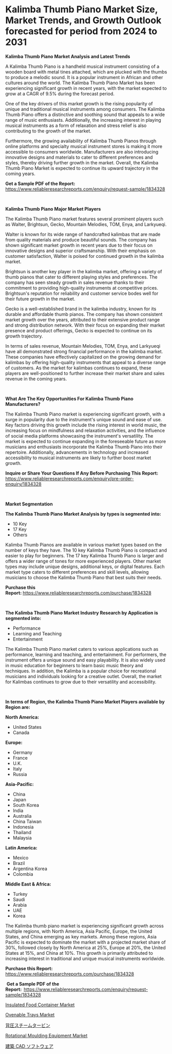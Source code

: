 <p><h1>Kalimba Thumb Piano Market Size, Market Trends, and Growth Outlook forecasted for period from 2024 to 2031</h1></p><p><strong>Kalimba Thumb Piano Market Analysis and Latest Trends</strong></p>
<p><p>A Kalimba Thumb Piano is a handheld musical instrument consisting of a wooden board with metal tines attached, which are plucked with the thumbs to produce a melodic sound. It is a popular instrument in African and other cultures around the world. The Kalimba Thumb Piano Market has been experiencing significant growth in recent years, with the market expected to grow at a CAGR of 9.5% during the forecast period.</p><p>One of the key drivers of this market growth is the rising popularity of unique and traditional musical instruments among consumers. The Kalimba Thumb Piano offers a distinctive and soothing sound that appeals to a wide range of music enthusiasts. Additionally, the increasing interest in playing musical instruments as a form of relaxation and stress relief is also contributing to the growth of the market.</p><p>Furthermore, the growing availability of Kalimba Thumb Pianos through online platforms and specialty musical instrument stores is making it more accessible to consumers worldwide. Manufacturers are also introducing innovative designs and materials to cater to different preferences and styles, thereby driving further growth in the market. Overall, the Kalimba Thumb Piano Market is expected to continue its upward trajectory in the coming years.</p></p>
<p><strong>Get a Sample PDF of the Report:&nbsp;</strong> <a href="https://www.reliableresearchreports.com/enquiry/request-sample/1834328">https://www.reliableresearchreports.com/enquiry/request-sample/1834328</a></p>
<p>&nbsp;</p>
<p><strong>Kalimba Thumb Piano Major Market Players</strong></p>
<p><p>The Kalimba Thumb Piano market features several prominent players such as Walter, Brightsun, Gecko, Mountain Melodies, TOM, Enya, and Larkyueqi. </p><p>Walter is known for its wide range of handcrafted kalimbas that are made from quality materials and produce beautiful sounds. The company has shown significant market growth in recent years due to their focus on innovative designs and superior craftsmanship. With their emphasis on customer satisfaction, Walter is poised for continued growth in the kalimba market.</p><p>Brightsun is another key player in the kalimba market, offering a variety of thumb pianos that cater to different playing styles and preferences. The company has seen steady growth in sales revenue thanks to their commitment to providing high-quality instruments at competitive prices. Brightsun's reputation for reliability and customer service bodes well for their future growth in the market.</p><p>Gecko is a well-established brand in the kalimba industry, known for its durable and affordable thumb pianos. The company has shown consistent market growth over the years, attributed to their extensive product range and strong distribution network. With their focus on expanding their market presence and product offerings, Gecko is expected to continue on its growth trajectory.</p><p>In terms of sales revenue, Mountain Melodies, TOM, Enya, and Larkyueqi have all demonstrated strong financial performance in the kalimba market. These companies have effectively capitalized on the growing demand for kalimbas by offering high-quality instruments that appeal to a diverse range of customers. As the market for kalimbas continues to expand, these players are well-positioned to further increase their market share and sales revenue in the coming years.</p></p>
<p>&nbsp;</p>
<p><strong>What Are The Key Opportunities For Kalimba Thumb Piano Manufacturers?</strong></p>
<p><p>The Kalimba Thumb Piano market is experiencing significant growth, with a surge in popularity due to the instrument's unique sound and ease of use. Key factors driving this growth include the rising interest in world music, the increasing focus on mindfulness and relaxation activities, and the influence of social media platforms showcasing the instrument's versatility. The market is expected to continue expanding in the foreseeable future as more musicians and enthusiasts incorporate the Kalimba Thumb Piano into their repertoire. Additionally, advancements in technology and increased accessibility to musical instruments are likely to further boost market growth.</p></p>
<p><strong>Inquire or Share Your Questions If Any Before Purchasing This Report:</strong> <a href="https://www.reliableresearchreports.com/enquiry/pre-order-enquiry/1834328">https://www.reliableresearchreports.com/enquiry/pre-order-enquiry/1834328</a></p>
<p>&nbsp;</p>
<p><strong>Market Segmentation</strong></p>
<p><strong>The Kalimba Thumb Piano Market Analysis by types is segmented into:</strong></p>
<p><ul><li>10 Key</li><li>17 Key</li><li>Others</li></ul></p>
<p><p>Kalimba Thumb Pianos are available in various market types based on the number of keys they have. The 10 key Kalimba Thumb Piano is compact and easier to play for beginners. The 17 key Kalimba Thumb Piano is larger and offers a wider range of tones for more experienced players. Other market types may include unique designs, additional keys, or digital features. Each market type caters to different preferences and skill levels, allowing musicians to choose the Kalimba Thumb Piano that best suits their needs.</p></p>
<p><strong>Purchase this Report:&nbsp;</strong><a href="https://www.reliableresearchreports.com/purchase/1834328">https://www.reliableresearchreports.com/purchase/1834328</a></p>
<p>&nbsp;</p>
<p><strong>The Kalimba Thumb Piano Market Industry Research by Application is segmented into:</strong></p>
<p><ul><li>Performance</li><li>Learning and Teaching</li><li>Entertainment</li></ul></p>
<p><p>The Kalimba Thumb Piano market caters to various applications such as performance, learning and teaching, and entertainment. For performers, the instrument offers a unique sound and easy playability. It is also widely used in music education for beginners to learn basic music theory and techniques. In addition, the Kalimba is a popular choice for recreational musicians and individuals looking for a creative outlet. Overall, the market for Kalimbas continues to grow due to their versatility and accessibility.</p></p>
<p>&nbsp;</p>
<p><strong>In terms of Region, the Kalimba Thumb Piano Market Players available by Region are:</strong></p>
<p>
    <p> <strong> North America: </strong>
        <ul>
            <li>United States</li>
            <li>Canada</li>
        </ul>
        </p> 
    <p> <strong> Europe: </strong>
        <ul>
            <li>Germany</li>
            <li>France</li>
            <li>U.K.</li>
            <li>Italy</li>
            <li>Russia</li>
        </ul>
        </p> 
    <p> <strong> Asia-Pacific: </strong>
        <ul>
            <li>China</li>
            <li>Japan</li>
            <li>South Korea</li>
            <li>India</li>
            <li>Australia</li>
            <li>China Taiwan</li>
            <li>Indonesia</li>
            <li>Thailand</li>
            <li>Malaysia</li>
        </ul>
        </p> 
    <p> <strong> Latin America: </strong>
        <ul>
            <li>Mexico</li>
            <li>Brazil</li>
            <li>Argentina Korea</li>
            <li>Colombia</li>
        </ul>
        </p> 
    <p> <strong> Middle East & Africa: </strong>
        <ul>
            <li>Turkey</li>
            <li>Saudi</li>
            <li>Arabia</li>
            <li>UAE</li>
            <li>Korea</li>
        </ul>
    </p>
    </p>
<p><p>The Kalimba thumb piano market is experiencing significant growth across multiple regions, with North America, Asia Pacific, Europe, the United States, and China emerging as key markets. Among these regions, Asia Pacific is expected to dominate the market with a projected market share of 30%, followed closely by North America at 25%, Europe at 20%, the United States at 15%, and China at 10%. This growth is primarily attributed to increasing interest in traditional and unique musical instruments worldwide.</p></p>
<p><strong>Purchase this Report: </strong><a href="https://www.reliableresearchreports.com/purchase/1834328">https://www.reliableresearchreports.com/purchase/1834328</a></p>
<p>&nbsp;<strong>Get a Sample PDF of the Report:&nbsp;&nbsp;</strong><a href="https://www.reliableresearchreports.com/enquiry/request-sample/1834328">https://www.reliableresearchreports.com/enquiry/request-sample/1834328</a></p>
<p><strong></strong></p>
<p><p><a href="https://github.com/jaidynmorantestelletmjzya/Market-Research-Report-List-1/blob/main/insulated-food-container-market.md">Insulated Food Container Market</a></p><p><a href="https://github.com/ruddyyedelwadw/Market-Research-Report-List-1/blob/main/ovenable-trays-market.md">Ovenable Trays Market</a></p><p><a href="https://medium.com/@evekerluke2023/%E3%83%90%E3%83%83%E3%82%AF%E3%83%97%E3%83%AC%E3%83%83%E3%82%B7%E3%83%A3%E3%83%BC%E3%82%B9%E3%83%81%E3%83%BC%E3%83%A0%E3%82%BF%E3%83%BC%E3%83%93%E3%83%B3%E5%B8%82%E5%A0%B4%E3%83%AC%E3%83%9D%E3%83%BC%E3%83%88%E3%81%AF-%E3%81%93%E3%81%AE%E5%B8%82%E5%A0%B4%E3%81%AE%E6%9C%80%E6%96%B0%E3%81%AE%E3%83%88%E3%83%AC%E3%83%B3%E3%83%89%E3%81%A8%E6%88%90%E9%95%B7%E6%A9%9F%E4%BC%9A%E3%82%92%E6%98%8E%E3%82%89%E3%81%8B%E3%81%AB%E3%81%97%E3%81%A6%E3%81%84%E3%81%BE%E3%81%99-9870fe510dd8">背圧スチームタービン</a></p><p><a href="https://issuu.com/reportprime-2/docs/rotational-moulding-equipment-market-size-2030.ppt">Rotational Moulding Equipment Market</a></p><p><a href="https://github.com/moulafa/Market-Research-Report-List-1/blob/main/92637186099.md">建築 CAD ソフトウェア</a></p></p>